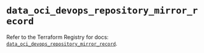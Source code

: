 # `data_oci_devops_repository_mirror_record`

Refer to the Terraform Registry for docs: [`data_oci_devops_repository_mirror_record`](https://registry.terraform.io/providers/oracle/oci/6.18.0/docs/data-sources/devops_repository_mirror_record).
